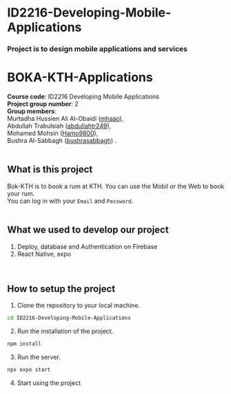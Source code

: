 # ID2216-Developing-Mobile-Applications
### Project is to design mobile applications and services

# BOKA-KTH-Applications
**Course code**: ID2216 Developing Mobile Applications<br />
**Project group number**: 2<br />
**Group members**:<br />
   Murtadha Hussien Ali Al-Obaidi ([mhaao](https://github.com/MurtadhaAlobaidi)),<br />
   Abdullah Trabulsiah ([abdullahtr249](https://github.com/abdullahtr249)),<br/>
   Mohamed Mohsin ([Hamo9800](https://github.com/Hamo9800)),<br/>
   Bushra Al-Sabbagh ([bushrasabbagh](https://github.com/bushrasabbagh))
   .<br />
<br />

## What is this project
Bok-KTH is to book a rum at KTH. You can use the Mobil or the Web to book your rum. <br />
You can log in with your `Email` and `Password`.  
<br />

## What we used to develop our project
1. Deploy, database and Authentication on Firebase
2. React Native, expo 
<br />

## How to setup the project
1. Clone the repository to your local machine.
```bash
cd ID2216-Developing-Mobile-Applications
```
2. Run the installation of the project.
```bash
npm install
```
3. Run the server.
```bash
npx expo start
```
4. Start using the project
<br />
